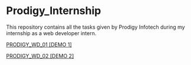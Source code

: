 # Prodigy_Internship
This repository contains all the tasks given by Prodigy Infotech during my internship as a web developer intern.

[PRODIGY_WD_01 [DEMO 1]](https://umarkhayyam-dev.github.io/Prodigy_Internship/PRODIGY_WD_01)

[PRODIGY_WD_02 [DEMO 2]](https://umarkhayyam-dev.github.io/Prodigy_Internship/PRODIGY_WD_02)

